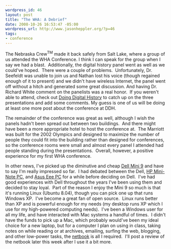 ```yaml
--- 
wordpress_id: 46
layout: post
title: "The WHA: A Debrief"
date: 2008-10-26 16:53:47 -05:00
wordpress_url: http://www.jasonheppler.org/?p=46
tags:
- conference
---
```

The Nebraska Crew<sup>TM</sup> made it back safely from Salt Lake, where a group of us attended the WHA Conference. I think  I can speak for the group when I say we had a blast.  Additionally, the  digital history panel went as well as we could've hoped.  There were a  couple of problems.  Unfortunately, Dr. Seefeldt was unable to join us  and Nathan lost his voice (though regained enough of it to present) and  we didn't have wireless Internet, the panel went off without a hitch and  generated some great discussion. And having Dr. Richard White comment on the panelists was a real honor.  If you weren't able to attend, check  out <a href="http://digitalhistory.unl.edu/blog/" target="_blank">Doing  Digital History</a> to catch up on the three presentations and add some comments. My guess is one of us will be doing at least one more post  about the conference at DDH.

The remainder of the conference was great as well, although I wish  the panels hadn't been spread out between two buildings.  And there  might have been a more appropriate hotel to host the conference at.  The  Marriott was built for the 2002 Olympics and designed to maximize the  number of people they could fit into the building rather than designed  for conferences, so the conference rooms were small and almost every  panel I attended had people standing during the presentations.  Overall,  however, a positive experience for my first WHA conference.

In other news, I've picked up the diminutive and cheap <a href="http://www.dell.com/content/products/productdetails.aspx/laptop-inspiron-9?cs=19&amp;s=dhs&amp;ref=homepg" target="_blank">Dell Mini 9</a> and have to say I'm really impressed so  far.  I had debated between the Dell, <a href="http://h40059.www4.hp.com/hp2133/" target="_blank">HP  Mini-Note PC</a>, and <a href="http://wiki.eeeuser.com/" target="_blank">Asus Eee PC</a> for a  while before deciding on Dell.  I've had good experiences with Dell  throughout the years I've been using them and decided to stay loyal.   Part of the reason I enjoy the Mini 9 so much is that it's running Linux  (Ubuntu 8.04), though you can pick one up that runs Windows XP.  I've  become a great fan of open source.  Linux runs better than XP and is  powerful enough for my needs (my desktop runs XP which I use for my  high-powered computing needs).  I've been a Windows user for all my  life, and have interacted with Mac systems a handful of times.  I didn't  have the funds to pick up a Mac, which probably would've been my ideal  choice for a new laptop, but for a computer I plan on using in class,  taking notes on while reading or at archives, emailing, surfing the web,  blogging, and other low-power tasks, the <a href="http://en.wikipedia.org/wiki/Netbook" target="_blank">netbook</a> is all I required.  I'll post a review of the netbook later this week  after I use it a bit more.
